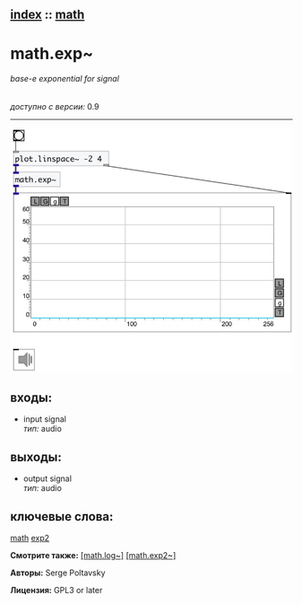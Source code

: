 [index](index.html) :: [math](category_math.html)
---

# math.exp~

###### base-e exponential for signal

*доступно с версии:* 0.9

---




[![example](../examples/img/math.exp~.jpg)](../examples/pd/math.exp~.pd)









## входы:

* input signal<br>
_тип:_ audio



## выходы:

* output signal<br>
_тип:_ audio



## ключевые слова:

[math](keywords/math.html)
[exp2](keywords/exp2.html)



**Смотрите также:**
[\[math.log~\]](math.log~.html)
[\[math.exp2~\]](math.exp2~.html)




**Авторы:** Serge Poltavsky




**Лицензия:** GPL3 or later





